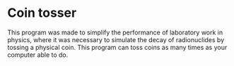 # Coin tosser
This program was made to simplify the performance of laboratory work in physics, where it was necessary to simulate the decay of radionuclides by tossing a physical coin. This program can toss coins as many times as your computer able to do.
